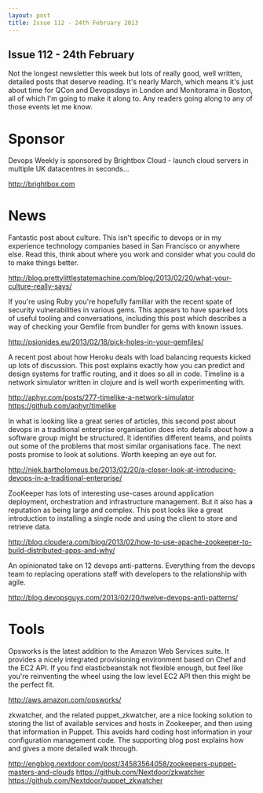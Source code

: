 ```yaml
---
layout: post
title: Issue 112 - 24th February 2013
---
```


## Issue 112 - 24th February

Not the longest newsletter this week but lots of really good, well written, detailed posts that deserve reading. It's nearly March, which means it's just about time for QCon and Devopsdays in London and Monitorama in Boston, all of which I'm going to make it along to. Any readers going along to any of those events let me know.


Sponsor
======

Devops Weekly is sponsored by Brightbox Cloud - launch cloud servers in multiple UK datacentres in seconds...

http://brightbox.com


News
====

Fantastic post about culture. This isn't specific to devops or in my experience technology companies based in San Francisco or anywhere else. Read this, think about where you work and consider what you could do to make things better.

http://blog.prettylittlestatemachine.com/blog/2013/02/20/what-your-culture-really-says/


If you're using Ruby you're hopefully familiar with the recent spate of security vulnerabilities in various gems. This appears to have sparked lots of useful tooling and conversations, including this post which describes a way of checking your Gemfile from bundler for gems with known issues.

http://psionides.eu/2013/02/18/pick-holes-in-your-gemfiles/


A recent post about how Heroku deals with load balancing requests kicked up lots of discussion. This post explains exactly how you can predict and design systems for traffic routing, and it does so all in code. Timeline is a network simulator written in clojure and is well worth experimenting with.

http://aphyr.com/posts/277-timelike-a-network-simulator
https://github.com/aphyr/timelike


In what is looking like a great series of articles, this second post about devops in a traditional enterprise organisation does into details about how a software group might be structured. It identifies different teams, and points out some of the problems that most similar organisations face. The next posts promise to look at solutions. Worth keeping an eye out for.

http://niek.bartholomeus.be/2013/02/20/a-closer-look-at-introducing-devops-in-a-traditional-enterprise/


ZooKeeper has lots of interesting use-cases around application deployment, orchestration and infrastructure management. But it also has a reputation as being large and complex. This post looks like a great introduction to installing a single node and using the client to store and retrieve data.

http://blog.cloudera.com/blog/2013/02/how-to-use-apache-zookeeper-to-build-distributed-apps-and-why/


An opinionated take on 12 devops anti-patterns. Everything from the devops team to replacing operations staff with developers to the relationship with agile.

http://blog.devopsguys.com/2013/02/20/twelve-devops-anti-patterns/


Tools
====

Opsworks is the latest addition to the Amazon Web Services suite. It provides a nicely integrated provisioning environment based on Chef and the EC2 API. If you find elasticbeanstalk not flexible enough, but feel like you're reinventing the wheel using the low level EC2 API then this might be the perfect fit.

http://aws.amazon.com/opsworks/


zkwatcher, and the related puppet_zkwatcher, are a nice looking solution to storing the list of available services and hosts in Zookeeper, and then using that information in Puppet. This avoids hard coding host information in your configuration management code. The supporting blog post explains how and gives a more detailed walk through.

http://engblog.nextdoor.com/post/34583564058/zookeepers-puppet-masters-and-clouds
https://github.com/Nextdoor/zkwatcher
https://github.com/Nextdoor/puppet_zkwatcher
